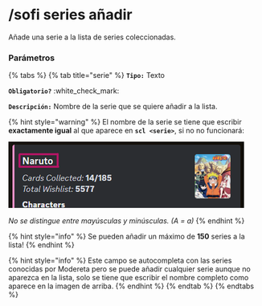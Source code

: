 # /sofi series añadir

Añade una serie a la lista de series coleccionadas.

### Parámetros

{% tabs %}
{% tab title="serie" %}
**`Tipo:`** Texto

**`Obligatorio?`** :white\_check\_mark:

**`Descripción:`** Nombre de la serie que se quiere añadir a la lista.

{% hint style="warning" %}
El nombre de la serie se tiene que escribir **exactamente igual** al que aparece en **`scl <serie>`**, si no no funcionará:

<img src="../../.gitbook/assets/ejemplo-nombre-serie.png" alt="" data-size="original">

_No se distingue entre mayúsculas y minúsculas. (A = a)_
{% endhint %}

{% hint style="info" %}
Se pueden añadir un máximo de **150** series a la lista!
{% endhint %}

{% hint style="info" %}
Este campo se autocompleta con las series conocidas por Modereta pero se puede añadir cualquier serie aunque no aparezca en la lista, solo se tiene que escribir el nombre completo como aparece en la imagen de arriba.
{% endhint %}
{% endtab %}
{% endtabs %}
